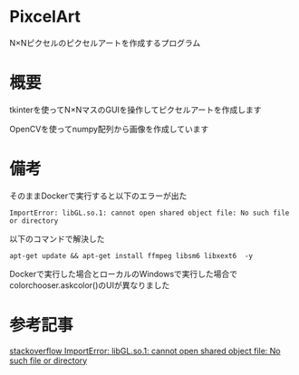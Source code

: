 # PixcelArt
N×Nピクセルのピクセルアートを作成するプログラム

# 概要
tkinterを使ってN×NマスのGUIを操作してピクセルアートを作成します

OpenCVを使ってnumpy配列から画像を作成しています

# 備考
そのままDockerで実行すると以下のエラーが出た
```
ImportError: libGL.so.1: cannot open shared object file: No such file or directory
```
以下のコマンドで解決した
```
apt-get update && apt-get install ffmpeg libsm6 libxext6  -y
```
Dockerで実行した場合とローカルのWindowsで実行した場合でcolorchooser.askcolor()のUIが異なりました

# 参考記事
[stackoverflow ImportError: libGL.so.1: cannot open shared object file: No such file or directory](https://stackoverflow.com/questions/55313610/importerror-libgl-so-1-cannot-open-shared-object-file-no-such-file-or-directo)
